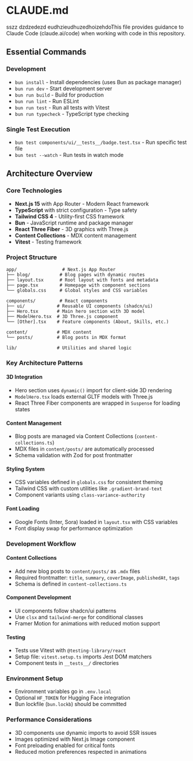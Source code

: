 # CLAUDE.md

sszz dzdzedezd eudhzieudhuzedhoizehdoThis file provides guidance to Claude Code
(claude.ai/code) when working with code in this repository.

## Essential Commands

### Development

- `bun install` - Install dependencies (uses Bun as package manager)
- `bun run dev` - Start development server
- `bun run build` - Build for production
- `bun run lint` - Run ESLint
- `bun run test` - Run all tests with Vitest
- `bun run typecheck` - TypeScript type checking

### Single Test Execution

- `bun test components/ui/__tests__/badge.test.tsx` - Run specific test file
- `bun test --watch` - Run tests in watch mode

## Architecture Overview

### Core Technologies

- **Next.js 15** with App Router - Modern React framework
- **TypeScript** with strict configuration - Type safety
- **Tailwind CSS 4** - Utility-first CSS framework
- **Bun** - JavaScript runtime and package manager
- **React Three Fiber** - 3D graphics with Three.js
- **Content Collections** - MDX content management
- **Vitest** - Testing framework

### Project Structure

```
app/                 # Next.js App Router
├── blog/           # Blog pages with dynamic routes
├── layout.tsx      # Root layout with fonts and metadata
├── page.tsx        # Homepage with component sections
└── globals.css     # Global styles and CSS variables

components/         # React components
├── ui/            # Reusable UI components (shadcn/ui)
├── Hero.tsx       # Main hero section with 3D model
├── ModelHero.tsx  # 3D Three.js component
└── [Other].tsx    # Feature components (About, Skills, etc.)

content/           # MDX content
└── posts/         # Blog posts in MDX format

lib/               # Utilities and shared logic
```

### Key Architecture Patterns

#### 3D Integration

- Hero section uses `dynamic()` import for client-side 3D rendering
- `ModelHero.tsx` loads external GLTF models with Three.js
- React Three Fiber components are wrapped in `Suspense` for loading states

#### Content Management

- Blog posts are managed via Content Collections (`content-collections.ts`)
- MDX files in `content/posts/` are automatically processed
- Schema validation with Zod for post frontmatter

#### Styling System

- CSS variables defined in `globals.css` for consistent theming
- Tailwind CSS with custom utilities like `.gradient-brand-text`
- Component variants using `class-variance-authority`

#### Font Loading

- Google Fonts (Inter, Sora) loaded in `layout.tsx` with CSS variables
- Font display swap for performance optimization

### Development Workflow

#### Content Collections

- Add new blog posts to `content/posts/` as `.mdx` files
- Required frontmatter: `title`, `summary`, `coverImage`, `publishedAt`, `tags`
- Schema is defined in `content-collections.ts`

#### Component Development

- UI components follow shadcn/ui patterns
- Use `clsx` and `tailwind-merge` for conditional classes
- Framer Motion for animations with reduced motion support

#### Testing

- Tests use Vitest with `@testing-library/react`
- Setup file: `vitest.setup.ts` imports Jest DOM matchers
- Component tests in `__tests__/` directories

### Environment Setup

- Environment variables go in `.env.local`
- Optional `HF_TOKEN` for Hugging Face integration
- Bun lockfile (`bun.lockb`) should be committed

### Performance Considerations

- 3D components use dynamic imports to avoid SSR issues
- Images optimized with Next.js Image component
- Font preloading enabled for critical fonts
- Reduced motion preferences respected in animations
